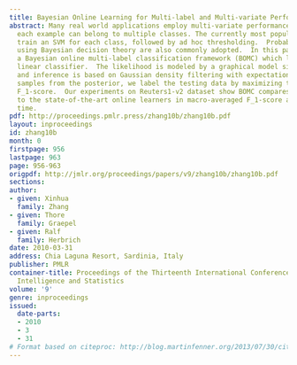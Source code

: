 ```yaml
---
title: Bayesian Online Learning for Multi-label and Multi-variate Performance Measures
abstract: Many real world applications employ multi-variate performance measures and
  each example can belong to multiple classes. The currently most popular approaches
  train an SVM for each class, followed by ad hoc thresholding.  Probabilistic models
  using Bayesian decision theory are also commonly adopted.  In this paper, we propose
  a Bayesian online multi-label classification framework (BOMC) which learns a probabilistic
  linear classifier.  The likelihood is modeled by a graphical model similar to TrueSkill^TM,
  and inference is based on Gaussian density filtering with expectation propagation.  Using
  samples from the posterior, we label the testing data by maximizing the expected
  F_1-score.  Our experiments on Reuters1-v2 dataset show BOMC compares favorably
  to the state-of-the-art online learners in macro-averaged F_1-score and training
  time.
pdf: http://proceedings.pmlr.press/zhang10b/zhang10b.pdf
layout: inproceedings
id: zhang10b
month: 0
firstpage: 956
lastpage: 963
page: 956-963
origpdf: http://jmlr.org/proceedings/papers/v9/zhang10b/zhang10b.pdf
sections: 
author:
- given: Xinhua
  family: Zhang
- given: Thore
  family: Graepel
- given: Ralf
  family: Herbrich
date: 2010-03-31
address: Chia Laguna Resort, Sardinia, Italy
publisher: PMLR
container-title: Proceedings of the Thirteenth International Conference on Artificial
  Intelligence and Statistics
volume: '9'
genre: inproceedings
issued:
  date-parts:
  - 2010
  - 3
  - 31
# Format based on citeproc: http://blog.martinfenner.org/2013/07/30/citeproc-yaml-for-bibliographies/
---
```

